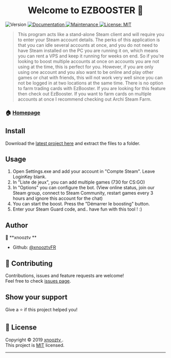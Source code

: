 <h1 align="center">Welcome to EZBOOSTER 👋</h1>
<p>
  <img alt="Version" src="https://img.shields.io/badge/version-3.0.0-blue.svg?cacheSeconds=2592000" />
  <a href="https://github.com/xnooztvFR/EZBooster-V3/new/master?readme=1#install" target="_blank">
    <img alt="Documentation" src="https://img.shields.io/badge/documentation-yes-brightgreen.svg" />
  </a>
  <a href="https://github.com/xnooztvFR/EZBooster-V3/graphs/commit-activity" target="_blank">
    <img alt="Maintenance" src="https://img.shields.io/badge/Maintained%3F-yes-green.svg" />
  </a>
  <a href="https://github.com/xnooztvFR/EZBooster-V3/blob/master/LICENSE" target="_blank">
    <img alt="License: MIT" src="https://img.shields.io/badge/License-MIT-yellow.svg" />
  </a>
</p>

> This program acts like a stand-alone Steam client and will require you to enter your Steam account details. The perks of this application is that you can idle several accounts at once, and you do not need to have Steam installed on the PC you are running it on, which means you can rent a VPS and keep it running for weeks on end. So if you're looking to boost multiple accounts at once on accounts you are not using at the time, this is perfect for you. However, if you are only using one account and you also want to be online and play other games or chat with friends, this will not work very well since you can not be logged in at two locations at the same time. There is no option to farm trading cards with EzBooster. If you are looking for this feature then check out EzBooster. If you want to farm cards on multiple accounts at once I recommend checking out Archi Steam Farm.

### 🏠 [Homepage](https://github.com/xnooztvFR/EZBooster-V3)

## Install

Download the [latest project here](https://github.com/xnooztvFR/EZBooster-V3/releases) and extract the files to a folder.

## Usage

1) Open Settings.exe and add your account in "Compte Steam". Leave LoginKey blank.<br>
2) In "Liste de jeux", you can add multiple games (730 for CS:GO)<br>
3) In "Options" you can configure the bot. (View online status, join our Steam group, connect to Steam Community, restart games every 3 hours and ignore this account for the chat)<br>
4) You can start the boost. Press the "Démarrer le boosting" button.<br>
5) Enter your Steam Guard code, and.. have fun with this tool ! :)<br>

## Author

👤 **xnooztv **

* Github: [@xnooztvFR](https://github.com/xnooztvFR)

## 🤝 Contributing

Contributions, issues and feature requests are welcome!<br />Feel free to check [issues page](https://github.com/xnooztvFR/EZBooster-V3/issues).

## Show your support

Give a ⭐️ if this project helped you!

## 📝 License

Copyright © 2019 [xnooztv ](https://github.com/xnooztvFR).<br />
This project is [MIT](https://github.com/xnooztvFR/EZBooster-V3/blob/master/LICENSE) licensed.

***
